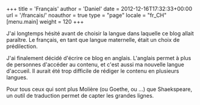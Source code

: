 +++
title = 'Français'
author = 'Daniel'
date = 2012-12-16T17:32:33+00:00
url = '/francais/'
noauthor = true
type = "page"
locale = "fr_CH"
[menu.main]
  weight = 120
+++

J'ai longtemps hésité avant de choisir la langue dans laquelle ce blog allait paraître. Le français, en tant que langue maternelle, était un choix de prédilection.

J'ai finalement décidé d'écrire ce blog en anglais. L'anglais permet à plus de personnes d'accéder au contenu, et c'est aussi ma nouvelle langue d'accueil. Il aurait été trop difficile de rédiger le contenu en plusieurs langues.

Pour tous ceux qui sont plus Molière (ou Goethe, ou ...) que Shaekspeare, un outil de traduction permet de capter les grandes lignes.
